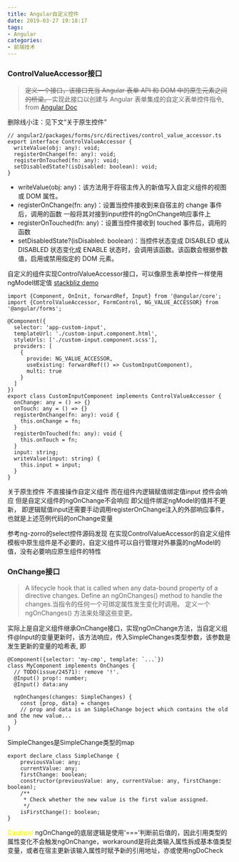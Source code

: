 ```yaml
---
title: Angular自定义控件
date: 2019-03-27 19:18:17
tags: 
- Angular
categories: 
- 前端技术
---
```

### ControlValueAccessor接口
> <del>定义一个接口，该接口充当 Angular 表单 API 和 DOM 中的原生元素之间的桥梁。 </del>实现此接口以创建与 Angular 表单集成的自定义表单控件指令, from [Angular Doc](https://angular.cn/api/forms/ControlValueAccessor)

删除线小注：见下文“关于原生控件”
```
// angular2/packages/forms/src/directives/control_value_accessor.ts 
export interface ControlValueAccessor {
  writeValue(obj: any): void;
  registerOnChange(fn: any): void;
  registerOnTouched(fn: any): void;
  setDisabledState?(isDisabled: boolean): void;
}
```
*   writeValue(obj: any)：该方法用于将宿主传入的新值写入自定义组件的视图或 DOM 属性。
*   registerOnChange(fn: any)：设置当控件接收到来自宿主的 change 事件后，调用的函数 一般将其对接到input控件的ngOnChange响应事件上
*   registerOnTouched(fn: any)：设置当控件接收到 touched 事件后，调用的函数
*   setDisabledState?(isDisabled: boolean)：当控件状态变成 DISABLED 或从 DISABLED 状态变化成 ENABLE 状态时，会调用该函数。该函数会根据参数值，启用或禁用指定的 DOM 元素。

自定义的组件实现ControlValueAccessor接口，可以像原生表单控件一样使用ngModel绑定值
[stackbliz demo](https://stackblitz.com/edit/angular-control-value-accessor-simple-example-tsmean-wkjkaw?file=src/app/custom-input/custom-input.component.ts)
```
import {Component, OnInit, forwardRef, Input} from '@angular/core';
import {ControlValueAccessor, FormControl, NG_VALUE_ACCESSOR} from '@angular/forms';

@Component({
  selector: 'app-custom-input',
  templateUrl: './custom-input.component.html',
  styleUrls: ['./custom-input.component.scss'],
  providers: [
    {
      provide: NG_VALUE_ACCESSOR,
      useExisting: forwardRef(() => CustomInputComponent),
      multi: true
    }
  ]
})
export class CustomInputComponent implements ControlValueAccessor {
  onChange: any = () => {}
  onTouch: any = () => {}
  registerOnChange(fn: any): void {
    this.onChange = fn;
  }
  registerOnTouched(fn: any): void {
    this.onTouch = fn;
  }
  input: string;
  writeValue(input: string) {
    this.input = input;
  }
}
```
关于原生控件
不直接操作自定义组件 而在组件内逻辑赋值绑定值input 控件会响应 但是自定义组件的ngOnChange不会响应 即父组件绑定ngModel的值并不更新， 即逻辑赋值input还需要手动调用registerOnChange注入的外部响应事件，也就是上述范例代码的onChange变量

参考ng-zorro的select控件源码发现 在实现ControlValueAccessor的自定义组件模板中原生组件是不必要的，自定义组件可以自行管理对外暴露的ngModel的值，没有必要响应原生组件的特性

### OnChange接口
> A lifecycle hook that is called when any data-bound property of a directive changes. Define an ngOnChanges() method to handle the changes.当指令的任何一个可绑定属性发生变化时调用。 定义一个 ngOnChanges() 方法来处理这些变更。

实际上是自定义组件继承OnChange接口，实现ngOnChange方法，当自定义组件@Input的变量更新时，该方法响应，传入SimpleChanges类型参数，该参数是发生更新的变量的哈希表, 即
```
@Component({selector: 'my-cmp', template: `...`})
class MyComponent implements OnChanges {
  // TODO(issue/24571): remove '!'.
  @Input() prop!: number;
  @Input() data:any

  ngOnChanges(changes: SimpleChanges) {
    const {prop, data} = changes
    // prop and data is an SimpleChange boject which contains the old and the new value...
  }
}
```
SimpleChanges是SimpleChange类型的map
```
export declare class SimpleChange {
    previousValue: any;
    currentValue: any;
    firstChange: boolean;
    constructor(previousValue: any, currentValue: any, firstChange: boolean);
    /**
     * Check whether the new value is the first value assigned.
     */
    isFirstChange(): boolean;
}
```
<span style="color:#ff0;font-weight:bold">Caution!</span> ngOnChange的底层逻辑是使用‘===’判断前后值的，因此引用类型的属性变化不会触发ngOnChange，workaround是将此类输入属性拆成基本值类型变量，或者在宿主更新该输入属性时赋予新的引用地址，亦或使用ngDoCheck